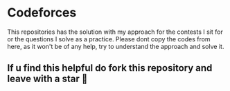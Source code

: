 # Codeforces
This repositories has the solution with my approach for the contests I sit for or the questions I solve as a practice. Please dont copy the codes from here, as it won't be of any help, try to understand the approach and solve it. 

## If u find this helpful do fork this repository and leave with a star 🌟
